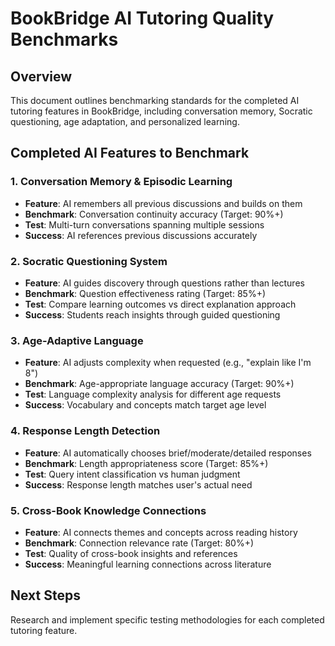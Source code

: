 # BookBridge AI Tutoring Quality Benchmarks

## Overview
This document outlines benchmarking standards for the completed AI tutoring features in BookBridge, including conversation memory, Socratic questioning, age adaptation, and personalized learning.

## Completed AI Features to Benchmark

### 1. Conversation Memory & Episodic Learning
- **Feature**: AI remembers all previous discussions and builds on them
- **Benchmark**: Conversation continuity accuracy (Target: 90%+)
- **Test**: Multi-turn conversations spanning multiple sessions
- **Success**: AI references previous discussions accurately

### 2. Socratic Questioning System
- **Feature**: AI guides discovery through questions rather than lectures
- **Benchmark**: Question effectiveness rating (Target: 85%+)
- **Test**: Compare learning outcomes vs direct explanation approach
- **Success**: Students reach insights through guided questioning

### 3. Age-Adaptive Language
- **Feature**: AI adjusts complexity when requested (e.g., "explain like I'm 8")
- **Benchmark**: Age-appropriate language accuracy (Target: 90%+)
- **Test**: Language complexity analysis for different age requests
- **Success**: Vocabulary and concepts match target age level

### 4. Response Length Detection
- **Feature**: AI automatically chooses brief/moderate/detailed responses
- **Benchmark**: Length appropriateness score (Target: 85%+)
- **Test**: Query intent classification vs human judgment
- **Success**: Response length matches user's actual need

### 5. Cross-Book Knowledge Connections
- **Feature**: AI connects themes and concepts across reading history
- **Benchmark**: Connection relevance rate (Target: 80%+)
- **Test**: Quality of cross-book insights and references
- **Success**: Meaningful learning connections across literature

## Next Steps
Research and implement specific testing methodologies for each completed tutoring feature.